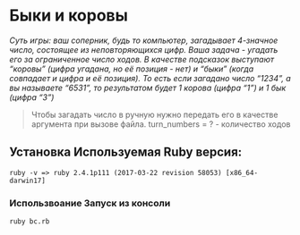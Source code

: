 # Быки и коровы
*Суть игры: ваш соперник, будь то компьютер, загадывает 4-значное число, состоящее из неповторяющихся цифр. 
Ваша задача - угадать его за ограниченное число ходов. В качестве подсказок выступают “коровы” (цифра угадана, но её позиция - нет) 
и “быки” (когда совпадает и цифра и её позиция). То есть если загадано число “1234”, а вы называете “6531”, 
то результатом будет 1 корова (цифра “1”) и 1 бык (цифра “3”)*
> Чтобы загадать число в ручную нужно передать его в качестве аргумента при вызове файла.
turn_numbers = ? - количество ходов 
## Установка Используемая Ruby версия:
``` ruby -v => ruby 2.4.1p111 (2017-03-22 revision 58053) [x86_64-darwin17] ```
### Использвоание Запуск из консоли
``` ruby bc.rb ```
